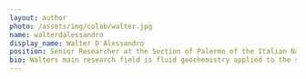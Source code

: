 ```yaml
---
layout: author
photo: /assets/img/colab/walter.jpg 
name: walterdalessandro
display_name: Walter D'Alessandro
position: Senior Researcher at the Section of Palermo of the Italian National Institute of Geophysics and Volcanology (INGV)  
bio: Walters main research field is fluid geochemistry applied to the study of volcanic and seismically active areas and to the environmental issues.
---
```


